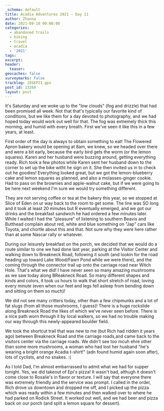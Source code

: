 ```yaml
---
_schema: default
title: Acadia Adventures 2021 – Day 11
author: Zhanna
date: 2021-09-18 00:00:00
categories:
  - abandoned trails
  - hiking
  - travel
  - acadia
  - '2021'
tags:
excerpt: 
header:
  teaser:
geocaches: false
surveymarks: false
tracklog: 18SEP21.gpx
post_id: 13269
layout: post
---
```


It's Saturday and we woke up to the "low clouds" (fog and drizzle) that had been promised all week. Not that that's typically our favorite kind of conditions, but we like them for a day devoted to photography, and we had hoped today would work out well for that. The fog was extremely thick this morning, and humid with every breath. First we've seen it like this in a few years, at least.

First order of the day is always to obtain something to eat! The Flowered Apron bakery would be opening at 8am, we knew, so we headed over there and were a bit early, because the early bird gets the worm (or the lemon squares). Karen and her husband were buzzing around, getting everything ready. Rich took a few photos while Karen sent her husband down to the corner to set up the bike witht he sign on it. She then invited us in to check out he goodies! Everything looked great, but we got the lemon-blueberry cake and lemon squares as planned, and also a molasses-ginger cookie. Had to pass on the brownies and apple-walnut cake, but if we were going to be here next weekend I'm sure we would try something different.

They are not serving coffee or tea at the bakery this year, so we stopped at Slice of Eden on ur way back to the room to get some. The line was SO long and it took at least 20 minutes but R eventually emerged, and we got our drinks and the breakfast sandwich he had ordered a few minutes later. While I waited I had the "pleasure" of listening to southern Beavis and Butthead complain about red, white and blue something on "Jap" cars like Toyota, and chortle about this and that. Not sure why they were here rather than at some Nascar rally or whatever. 

During our leisurely breakfast on the porch, we decided that we would do a route similar to one we had done last year, parking at the Visitor Center and walking down to Breakneck Road, following it south (and lookin for the road heading up toward Lake Wood/Fawn Pond while we were there), and the coming through the connector trail up onto the carriage road near Witch Hole. That's what we did! I have never seen so many amazing mushrooms as we saw today along BReakneck Road. So many different shapes and kinds and colors, it took us hours to walk that short stretch of road, loving every minute (even when our feet and legs fell asleep from bending down and sitting on them so much)! 

We did not see many critters today, other than a few chipmunks and a lot of fat slugs (from all those mushrooms, I guess)! There is a huge rockslide along Breakneck Road the likes of which we've never seen before. There is a nice path worn through it by local walkers, so we had no trouble making our way through this newly-appeared boulder field.

We took the shortcut trail that was new to me (but Rich had ridden it years ago) between Breakneck Road and the carriage roads,and came back to the visitors center via the carriage roads. We didn't see too mcuh ehre other than some more mushrooms, a woman who had lost her husband "he's wearing a bright orange Acadia t-shirt!" (adn found humid again soon after), lots of cyclists, and no snakes. :(

As I told Dad, I'm almost embarrassed to admit what we had for supper tonight. Yes, we did takeout of Epi's pizza! It wasn't bad, althugh it doesn't come close to Rosalie's in flavor or texture. I will say that everyone there was extremely friendly and the service was prompt. I called in the order, Rich drove us downtown and dropped me off, and I picked up the pizza which was ready within a few minutes and then walked over to where he had parked on Rodick Street. It worked out well, and we had beer and pizza back on our porch (and split a lemon square for dessert). 

